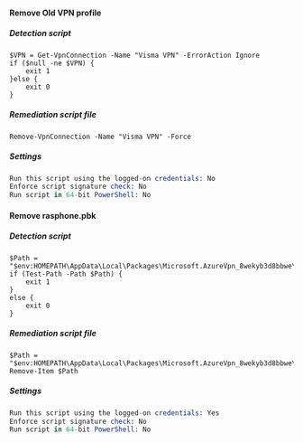 #### Remove Old VPN profile
##### Detection script
```pwsh
$VPN = Get-VpnConnection -Name "Visma VPN" -ErrorAction Ignore
if ($null -ne $VPN) {
    exit 1
}else {
    exit 0
}
```
##### Remediation script file
```pwsh
Remove-VpnConnection -Name "Visma VPN" -Force
```
##### Settings
```s
Run this script using the logged-on credentials: No
Enforce script signature check: No
Run script in 64-bit PowerShell: No
```

#### Remove rasphone.pbk
##### Detection script
```pwsh
﻿$Path = "$env:HOMEPATH\AppData\Local\Packages\Microsoft.AzureVpn_8wekyb3d8bbwe\LocalState\rasphone.pbk"
if (Test-Path -Path $Path) {
    exit 1
}
else {
    exit 0
}
```
##### Remediation script file
```pwsh
﻿$Path = "$env:HOMEPATH\AppData\Local\Packages\Microsoft.AzureVpn_8wekyb3d8bbwe\LocalState\rasphone.pbk"
Remove-Item $Path
```
##### Settings
```s
Run this script using the logged-on credentials: Yes
Enforce script signature check: No
Run script in 64-bit PowerShell: No
```

